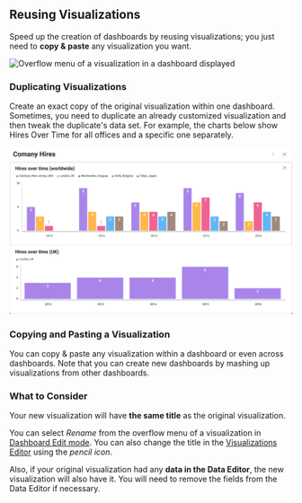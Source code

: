 ## Reusing Visualizations

Speed up the creation of dashboards by reusing visualizations; you just
need to **copy & paste** any visualization you want.

<img src="images/reusing-visualization.png" alt="Overflow menu of a visualization in a dashboard displayed" class="responsive-img"/>

### Duplicating Visualizations

Create an exact copy of the original visualization within one dashboard.
Sometimes, you need to duplicate an already customized visualization and
then tweak the duplicate's data set. For example, the charts below show
Hires Over Time for all offices and a specific one separately.

<img src="images/duplicate-visualization.png" alt="Duplicated visualizations" class="responsive-img"/>

### Copying and Pasting a Visualization

You can copy & paste any visualization within a dashboard or even across
dashboards. Note that you can create new dashboards by mashing up
visualizations from other dashboards.

### What to Consider

Your new visualization will have **the same title** as the original
visualization.

You can select *Rename* from the overflow menu of a visualization in [Dashboard Edit mode](~/en/dashboards/overview.md). You can also change the title in the [Visualizations Editor](~/en/data-visualizations/visualizations-editor.md) using the
*pencil icon*.

Also, if your original visualization had any **data in the Data Editor**,
the new visualization will also have it. You will need to remove the
fields from the Data Editor if necessary.
